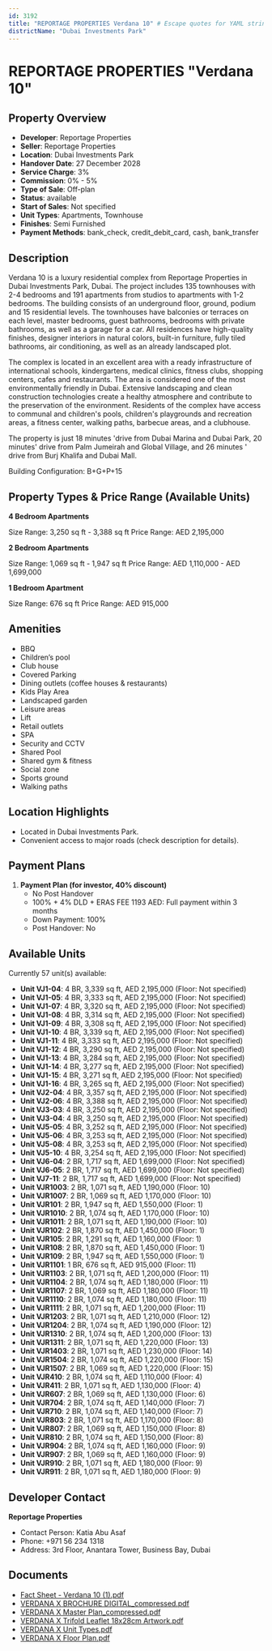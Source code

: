 ```yaml
---
id: 3192
title: "REPORTAGE PROPERTIES Verdana 10" # Escape quotes for YAML string
districtName: "Dubai Investments Park"
---
```


# REPORTAGE PROPERTIES "Verdana 10"

## Property Overview
- **Developer**: Reportage Properties
- **Seller**: Reportage Properties
- **Location**: Dubai Investments Park
- **Handover Date**: 27 December 2028
- **Service Charge**: 3%
- **Commission**: 0% - 5%
- **Type of Sale**: Off-plan
- **Status**: available
- **Start of Sales**: Not specified
- **Unit Types**: Apartments, Townhouse
- **Finishes**: Semi Furnished
- **Payment Methods**: bank_check, credit_debit_card, cash, bank_transfer

## Description
Verdana 10 is a luxury residential complex from Reportage Properties in Dubai Investments Park, Dubai. The project includes 135 townhouses with 2-4 bedrooms and 191 apartments from studios to apartments with 1-2 bedrooms. The building consists of an underground floor, ground, podium and 15 residential levels. The townhouses have balconies or terraces on each level, master bedrooms, guest bathrooms, bedrooms with private bathrooms, as well as a garage for a car. All residences have high-quality finishes, designer interiors in natural colors, built-in furniture, fully tiled bathrooms, air conditioning, as well as an already landscaped plot.

The complex is located in an excellent area with a ready infrastructure of international schools, kindergartens, medical clinics, fitness clubs, shopping centers, cafes and restaurants. The area is considered one of the most environmentally friendly in Dubai. Extensive landscaping and clean construction technologies create a healthy atmosphere and contribute to the preservation of the environment. Residents of the complex have access to communal and children's pools, children's playgrounds and recreation areas, a fitness center, walking paths, barbecue areas, and a clubhouse.

The property is just 18 minutes 'drive from Dubai Marina and Dubai Park, 20 minutes' drive from Palm Jumeirah and Global Village, and 26 minutes ' drive from Burj Khalifa and Dubai Mall.

Building Configuration: B+G+P+15

## Property Types & Price Range (Available Units)
**4 Bedroom Apartments**

Size Range: 3,250 sq ft - 3,388 sq ft
Price Range: AED 2,195,000

**2 Bedroom Apartments**

Size Range: 1,069 sq ft - 1,947 sq ft
Price Range: AED 1,110,000 - AED 1,699,000

**1 Bedroom Apartment**

Size Range: 676 sq ft
Price Range: AED 915,000

## Amenities
- BBQ
- Children’s pool
- Club house
- Covered Parking
- Dining outlets  (coffee houses & restaurants)
- Kids Play Area
- Landscaped garden
- Leisure areas
- Lift
- Retail outlets
- SPA
- Security and CCTV
- Shared Pool
- Shared gym & fitness
- Social zone
- Sports ground
- Walking paths

## Location Highlights
- Located in Dubai Investments Park.
- Convenient access to major roads (check description for details).

## Payment Plans
1. **Payment Plan (for investor, 40% discount)**
   - No Post Handover
   - 100% + 4% DLD + ERAS FEE 1193 AED: Full payment within 3 months
   - Down Payment: 100%
   - Post Handover: No

## Available Units
Currently 57 unit(s) available:
- **Unit VJ1-04**: 4 BR, 3,339 sq ft, AED 2,195,000 (Floor: Not specified)
- **Unit VJ1-05**: 4 BR, 3,333 sq ft, AED 2,195,000 (Floor: Not specified)
- **Unit VJ1-07**: 4 BR, 3,320 sq ft, AED 2,195,000 (Floor: Not specified)
- **Unit VJ1-08**: 4 BR, 3,314 sq ft, AED 2,195,000 (Floor: Not specified)
- **Unit VJ1-09**: 4 BR, 3,308 sq ft, AED 2,195,000 (Floor: Not specified)
- **Unit VJ1-10**: 4 BR, 3,339 sq ft, AED 2,195,000 (Floor: Not specified)
- **Unit VJ1-11**: 4 BR, 3,333 sq ft, AED 2,195,000 (Floor: Not specified)
- **Unit VJ1-12**: 4 BR, 3,290 sq ft, AED 2,195,000 (Floor: Not specified)
- **Unit VJ1-13**: 4 BR, 3,284 sq ft, AED 2,195,000 (Floor: Not specified)
- **Unit VJ1-14**: 4 BR, 3,277 sq ft, AED 2,195,000 (Floor: Not specified)
- **Unit VJ1-15**: 4 BR, 3,271 sq ft, AED 2,195,000 (Floor: Not specified)
- **Unit VJ1-16**: 4 BR, 3,265 sq ft, AED 2,195,000 (Floor: Not specified)
- **Unit VJ2-04**: 4 BR, 3,357 sq ft, AED 2,195,000 (Floor: Not specified)
- **Unit VJ2-06**: 4 BR, 3,388 sq ft, AED 2,195,000 (Floor: Not specified)
- **Unit VJ3-03**: 4 BR, 3,250 sq ft, AED 2,195,000 (Floor: Not specified)
- **Unit VJ3-04**: 4 BR, 3,250 sq ft, AED 2,195,000 (Floor: Not specified)
- **Unit VJ5-05**: 4 BR, 3,252 sq ft, AED 2,195,000 (Floor: Not specified)
- **Unit VJ5-06**: 4 BR, 3,253 sq ft, AED 2,195,000 (Floor: Not specified)
- **Unit VJ5-08**: 4 BR, 3,253 sq ft, AED 2,195,000 (Floor: Not specified)
- **Unit VJ5-10**: 4 BR, 3,254 sq ft, AED 2,195,000 (Floor: Not specified)
- **Unit VJ6-04**: 2 BR, 1,717 sq ft, AED 1,699,000 (Floor: Not specified)
- **Unit VJ6-05**: 2 BR, 1,717 sq ft, AED 1,699,000 (Floor: Not specified)
- **Unit VJ7-11**: 2 BR, 1,717 sq ft, AED 1,699,000 (Floor: Not specified)
- **Unit VJR1003**: 2 BR, 1,071 sq ft, AED 1,190,000 (Floor: 10)
- **Unit VJR1007**: 2 BR, 1,069 sq ft, AED 1,170,000 (Floor: 10)
- **Unit VJR101**: 2 BR, 1,947 sq ft, AED 1,550,000 (Floor: 1)
- **Unit VJR1010**: 2 BR, 1,074 sq ft, AED 1,170,000 (Floor: 10)
- **Unit VJR1011**: 2 BR, 1,071 sq ft, AED 1,190,000 (Floor: 10)
- **Unit VJR102**: 2 BR, 1,870 sq ft, AED 1,450,000 (Floor: 1)
- **Unit VJR105**: 2 BR, 1,291 sq ft, AED 1,160,000 (Floor: 1)
- **Unit VJR108**: 2 BR, 1,870 sq ft, AED 1,450,000 (Floor: 1)
- **Unit VJR109**: 2 BR, 1,947 sq ft, AED 1,550,000 (Floor: 1)
- **Unit VJR1101**: 1 BR, 676 sq ft, AED 915,000 (Floor: 11)
- **Unit VJR1103**: 2 BR, 1,071 sq ft, AED 1,200,000 (Floor: 11)
- **Unit VJR1104**: 2 BR, 1,074 sq ft, AED 1,180,000 (Floor: 11)
- **Unit VJR1107**: 2 BR, 1,069 sq ft, AED 1,180,000 (Floor: 11)
- **Unit VJR1110**: 2 BR, 1,074 sq ft, AED 1,180,000 (Floor: 11)
- **Unit VJR1111**: 2 BR, 1,071 sq ft, AED 1,200,000 (Floor: 11)
- **Unit VJR1203**: 2 BR, 1,071 sq ft, AED 1,210,000 (Floor: 12)
- **Unit VJR1204**: 2 BR, 1,074 sq ft, AED 1,190,000 (Floor: 12)
- **Unit VJR1310**: 2 BR, 1,074 sq ft, AED 1,200,000 (Floor: 13)
- **Unit VJR1311**: 2 BR, 1,071 sq ft, AED 1,220,000 (Floor: 13)
- **Unit VJR1403**: 2 BR, 1,071 sq ft, AED 1,230,000 (Floor: 14)
- **Unit VJR1504**: 2 BR, 1,074 sq ft, AED 1,220,000 (Floor: 15)
- **Unit VJR1507**: 2 BR, 1,069 sq ft, AED 1,220,000 (Floor: 15)
- **Unit VJR410**: 2 BR, 1,074 sq ft, AED 1,110,000 (Floor: 4)
- **Unit VJR411**: 2 BR, 1,071 sq ft, AED 1,130,000 (Floor: 4)
- **Unit VJR607**: 2 BR, 1,069 sq ft, AED 1,130,000 (Floor: 6)
- **Unit VJR704**: 2 BR, 1,074 sq ft, AED 1,140,000 (Floor: 7)
- **Unit VJR710**: 2 BR, 1,074 sq ft, AED 1,140,000 (Floor: 7)
- **Unit VJR803**: 2 BR, 1,071 sq ft, AED 1,170,000 (Floor: 8)
- **Unit VJR807**: 2 BR, 1,069 sq ft, AED 1,150,000 (Floor: 8)
- **Unit VJR810**: 2 BR, 1,074 sq ft, AED 1,150,000 (Floor: 8)
- **Unit VJR904**: 2 BR, 1,074 sq ft, AED 1,160,000 (Floor: 9)
- **Unit VJR907**: 2 BR, 1,069 sq ft, AED 1,160,000 (Floor: 9)
- **Unit VJR910**: 2 BR, 1,071 sq ft, AED 1,180,000 (Floor: 9)
- **Unit VJR911**: 2 BR, 1,071 sq ft, AED 1,180,000 (Floor: 9)

## Developer Contact
**Reportage Properties**
- Contact Person: Katia Abu Asaf
- Phone: +971 56 234 1318
- Address: 3rd Floor, Anantara Tower, Business Bay, Dubai

## Documents
- [Fact Sheet - Verdana 10 (1).pdf](https://cdn.geniemap.net/2024/09/27/DQypnvh1gtMGD9jcuXrBbF5P04zZxukzROkXcJE3.pdf)
- [VERDANA X BROCHURE DIGITAL_compressed.pdf](https://cdn.geniemap.net/2024/09/27/ISAMw5d5KWiVi46mm7AZ0bGerK1JjFe637tnc4hF.pdf)
- [VERDANA X Master Plan_compressed.pdf](https://cdn.geniemap.net/2024/09/27/var4PRdxU78bmH7vp9tM6zkinGoofQNlf9Y8z45Q.pdf)
- [VERDANA X Trifold Leaflet 18x28cm Artwork.pdf](https://cdn.geniemap.net/2024/09/27/rly8YRVb5vk3AB7b94g0HgOg6qpPSo4AOm2FtoiJ.pdf)
- [VERDANA X Unit Types.pdf](https://cdn.geniemap.net/2024/09/27/aiWPvv5p3PxsGZ7GEK9LazVrTY0kydWl0RoiQqvA.pdf)
- [VERDANA X Floor Plan.pdf](https://cdn.geniemap.net/2024/09/27/FsBSR7f0X6qX0M247kNPElUXol4e5HRS2Ez2Fy8s.pdf)

